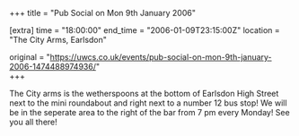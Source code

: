 +++
title = "Pub Social on Mon 9th January 2006"

[extra]
time = "18:00:00"
end_time = "2006-01-09T23:15:00Z"
location = "The City Arms, Earlsdon"

original = "https://uwcs.co.uk/events/pub-social-on-mon-9th-january-2006-1474488974936/"    
+++

The City arms is the wetherspoons at the bottom of Earlsdon High Street next to the mini roundabout and right next to a number 12 bus stop\! We will be in the seperate area to the right of the bar from 7 pm every Monday\! See you all there\!

